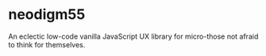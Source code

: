 # neodigm55
An eclectic low-code vanilla JavaScript UX library for micro-those not afraid to think for themselves.

